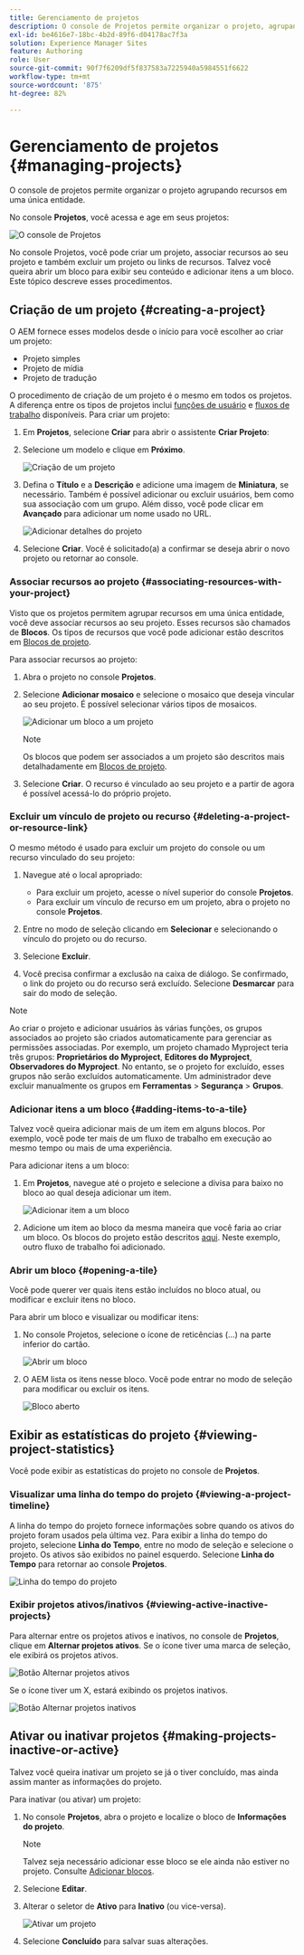 ```yaml
---
title: Gerenciamento de projetos
description: O console de Projetos permite organizar o projeto, agrupando os recursos em uma única entidade que pode ser acessada e gerenciada no próprio console
exl-id: be4616e7-18bc-4b2d-89f6-d04178ac7f3a
solution: Experience Manager Sites
feature: Authoring
role: User
source-git-commit: 90f7f6209df5f837583a7225940a5984551f6622
workflow-type: tm+mt
source-wordcount: '875'
ht-degree: 82%

---
```


# Gerenciamento de projetos {#managing-projects}

O console de projetos permite organizar o projeto agrupando recursos em uma única entidade.

No console **Projetos**, você acessa e age em seus projetos:

![O console de Projetos](/help/sites-cloud/authoring/assets/projects-console.png)

No console Projetos, você pode criar um projeto, associar recursos ao seu projeto e também excluir um projeto ou links de recursos. Talvez você queira abrir um bloco para exibir seu conteúdo e adicionar itens a um bloco. Este tópico descreve esses procedimentos.

## Criação de um projeto {#creating-a-project}

O AEM fornece esses modelos desde o início para você escolher ao criar um projeto:

* Projeto simples
* Projeto de mídia
* Projeto de tradução

<!-- Hiding product photoshoot via cqdoc-18072 as it is not available in Skyline.
* Product Photo Shoot Project 
-->

O procedimento de criação de um projeto é o mesmo em todos os projetos. A diferença entre os tipos de projetos inclui [funções de usuário](/help/sites-cloud/authoring/projects/overview.md) e [fluxos de trabalho](/help/sites-cloud/authoring/projects/workflows.md) disponíveis.  Para criar um projeto:

1. Em **Projetos**, selecione **Criar** para abrir o assistente **Criar Projeto**:
1. Selecione um modelo e clique em **Próximo**.

   ![Criação de um projeto](/help/sites-cloud/authoring/assets/projects-create.png)

1. Defina o **Título** e a **Descrição** e adicione uma imagem de **Miniatura**, se necessário. Também é possível adicionar ou excluir usuários, bem como sua associação com um grupo. Além disso, você pode clicar em **Avançado** para adicionar um nome usado no URL.

   ![Adicionar detalhes do projeto](/help/sites-cloud/authoring/assets/projects-add-team.png)

1. Selecione **Criar**. Você é solicitado(a) a confirmar se deseja abrir o novo projeto ou retornar ao console.

### Associar recursos ao projeto {#associating-resources-with-your-project}

Visto que os projetos permitem agrupar recursos em uma única entidade, você deve associar recursos ao seu projeto. Esses recursos são chamados de **Blocos**. Os tipos de recursos que você pode adicionar estão descritos em [Blocos de projeto](/help/sites-cloud/authoring/projects/overview.md#project-tiles).

Para associar recursos ao projeto:

1. Abra o projeto no console **Projetos**.
1. Selecione **Adicionar mosaico** e selecione o mosaico que deseja vincular ao seu projeto. É possível selecionar vários tipos de mosaicos.

   ![Adicionar um bloco a um projeto](/help/sites-cloud/authoring/assets/projects-add-tile.png)

   >[!NOTE]
   >
   >Os blocos que podem ser associados a um projeto são descritos mais detalhadamente em [Blocos de projeto](/help/sites-cloud/authoring/projects/overview.md#project-tiles).

1. Selecione **Criar**. O recurso é vinculado ao seu projeto e a partir de agora é possível acessá-lo do próprio projeto.

### Excluir um vínculo de projeto ou recurso {#deleting-a-project-or-resource-link}

O mesmo método é usado para excluir um projeto do console ou um recurso vinculado do seu projeto:

1. Navegue até o local apropriado:

   * Para excluir um projeto, acesse o nível superior do console **Projetos**.
   * Para excluir um vínculo de recurso em um projeto, abra o projeto no console **Projetos**.

1. Entre no modo de seleção clicando em **Selecionar** e selecionando o vínculo do projeto ou do recurso.
1. Selecione **Excluir**.

1. Você precisa confirmar a exclusão na caixa de diálogo. Se confirmado, o link do projeto ou do recurso será excluído. Selecione **Desmarcar** para sair do modo de seleção.

>[!NOTE]
>
>Ao criar o projeto e adicionar usuários às várias funções, os grupos associados ao projeto são criados automaticamente para gerenciar as permissões associadas. Por exemplo, um projeto chamado Myproject teria três grupos: **Proprietários do Myproject**, **Editores do Myproject**, **Observadores do Myproject**. No entanto, se o projeto for excluído, esses grupos não serão excluídos automaticamente. Um administrador deve excluir manualmente os grupos em **Ferramentas** > **Segurança** > **Grupos**.

### Adicionar itens a um bloco {#adding-items-to-a-tile}

Talvez você queira adicionar mais de um item em alguns blocos. Por exemplo, você pode ter mais de um fluxo de trabalho em execução ao mesmo tempo ou mais de uma experiência.

Para adicionar itens a um bloco:

1. Em **Projetos**, navegue até o projeto e selecione a divisa para baixo no bloco ao qual deseja adicionar um item.

   ![Adicionar item a um bloco](/help/sites-cloud/authoring/assets/project-workflows.png)

1. Adicione um item ao bloco da mesma maneira que você faria ao criar um bloco. Os blocos do projeto estão descritos [aqui](/help/sites-cloud/authoring/projects/overview.md#project-tiles). Neste exemplo, outro fluxo de trabalho foi adicionado.

### Abrir um bloco {#opening-a-tile}

Você pode querer ver quais itens estão incluídos no bloco atual, ou modificar e excluir itens no bloco.

Para abrir um bloco e visualizar ou modificar itens:

1. No console Projetos, selecione o ícone de reticências (...) na parte inferior do cartão.

   ![Abrir um bloco](/help/sites-cloud/authoring/assets/project-links.png)

1. O AEM lista os itens nesse bloco. Você pode entrar no modo de seleção para modificar ou excluir os itens.

   ![Bloco aberto](/help/sites-cloud/authoring/assets/projects-add-link.png)

## Exibir as estatísticas do projeto {#viewing-project-statistics}

Você pode exibir as estatísticas do projeto no console de **Projetos**.

### Visualizar uma linha do tempo do projeto {#viewing-a-project-timeline}

A linha do tempo do projeto fornece informações sobre quando os ativos do projeto foram usados pela última vez. Para exibir a linha do tempo do projeto, selecione **Linha do Tempo**, entre no modo de seleção e selecione o projeto. Os ativos são exibidos no painel esquerdo. Selecione **Linha do Tempo** para retornar ao console **Projetos**.

![Linha do tempo do projeto](/help/sites-cloud/authoring/assets/projects-timeline.png)

### Exibir projetos ativos/inativos {#viewing-active-inactive-projects}

Para alternar entre os projetos ativos e inativos, no console de **Projetos**, clique em **Alternar projetos ativos**. Se o ícone tiver uma marca de seleção, ele exibirá os projetos ativos.

![Botão Alternar projetos ativos](/help/sites-cloud/authoring/assets/projects-active.png)

Se o ícone tiver um X, estará exibindo os projetos inativos.

![Botão Alternar projetos inativos](/help/sites-cloud/authoring/assets/projects-inactive.png)

## Ativar ou inativar projetos {#making-projects-inactive-or-active}

Talvez você queira inativar um projeto se já o tiver concluído, mas ainda assim manter as informações do projeto.

Para inativar (ou ativar) um projeto:

1. No console **Projetos**, abra o projeto e localize o bloco de **Informações do projeto**.

   >[!NOTE]
   >
   Talvez seja necessário adicionar esse bloco se ele ainda não estiver no projeto. Consulte [Adicionar blocos](#adding-items-to-a-tile).

1. Selecione **Editar**.
1. Alterar o seletor de **Ativo** para **Inativo** (ou vice-versa).

   ![Ativar um projeto](/help/sites-cloud/authoring/assets/projects-add-team.png)

1. Selecione **Concluído** para salvar suas alterações.
